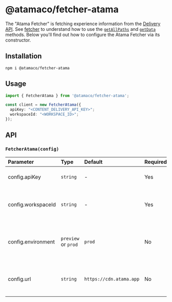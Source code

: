 # @atamaco/fetcher-atama

The "Atama Fetcher" is fetching experience information from the [Delivery API](../delivery-api.md). See [fetcher](README.md) to understand how to use the [`getAllPaths`](README.md#getallpathsconfig-promisestring) and [`getData`](README.md#getdatapath-promisecxexperience) methods. Below you'll find out how to configure the Atama Fetcher via its constructor.

## Installation

```
npm i @atamaco/fetcher-atama
```

## Usage

```ts
import { FetcherAtama } from '@atamaco/fetcher-atama';

const client = new FetcherAtama({
  apiKey: "<CONTENT_DELIVERY_API_KEY>";
  workspaceId: "<WORKSPACE_ID>";
});
```

## API

### `FetcherAtama(config)`

| Parameter | Type | Default | Required? | Description |
|:----------|:-----|:--------|:----------|:------------|
| config.apiKey | `string` | - | Yes | An API Key for the [Delivery API](../delivery-api.md) |
| config.workspaceId | `string` | - | Yes | The id of the workspace you used to publish experiences. |
| config.environment | `preview` or `prod` | `prod` | No | Whether you want to use the ["preview" or "production" environment](../delivery-api.md#environments) |
| config.url | `string` | `https://cdn.atama.app` | No | An alternative URL to use for the Delivery API. |
